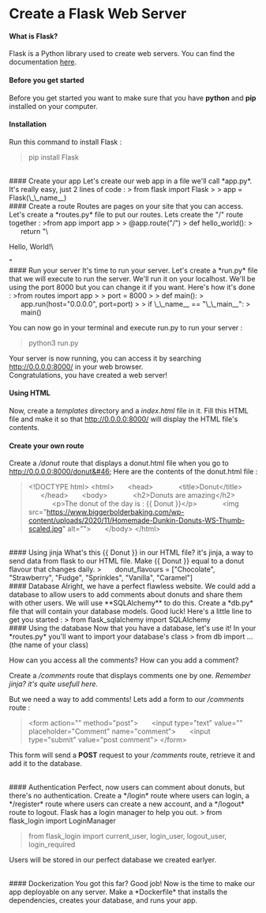 # Create a Flask Web Server

#### What is Flask?

Flask is a Python library used to create web servers.
You can find the documentation [here](https://flask.palletsprojects.com/).
<br>
#### Before you get started
Before you get started you want to make sure that you have **python** and **pip** installed on your computer.
<br>
#### Installation
Run this command to install Flask :
> pip install Flask

<br>
#### Create your app
Let's create our web app in a file we'll call *app&#46;py*. It's really easy, just 2 lines of code :
> from flask import Flask
> 
> app = Flask(\_\_name__)

<br>
#### Create a route
Routes are pages on your site that you can access. Let's create a *routes&#46;py* file to put our routes. Lets create the "/" route together :
>from app import app
>
> @app.route("/")
> def hello_world():
> &nbsp;&nbsp;&nbsp;&nbsp;&nbsp;&nbsp;return "\<p>Hello, World!\</p>"

<br>
#### Run your server
It's time to run your server. Let's create a *run&#46;py* file that we will execute to run the server. We'll run it on your localhost. We'll be using the port 8000 but you can change it if you want. Here's how it's done :
>from routes import app
>
> port = 8000
>
> def main():
> &nbsp;&nbsp;&nbsp;&nbsp;&nbsp;&nbsp;app.run(host="0.0.0.0", port=port)
>
> if \_\_name__ == "\_\_main__":
> &nbsp;&nbsp;&nbsp;&nbsp;&nbsp;&nbsp;main()

You can now go in your terminal and execute run&#46;py to run your server :
> python3 run&#46;py

Your server is now running, you can access it by searching http://0.0.0.0:8000/ in your web browser.
<br>
Congratulations, you have created a web server!
<br>
#### Using HTML
Now, create a *templates* directory and a *index&#46;html* file in it. Fill this HTML file and make it so that http://0.0.0.0:8000/ will display the HTML file's contents.
<br>
#### Create your own route
Create a */donut* route that displays a donut.html file when you go to http://0.0.0.0:8000/donut&#46;
Here are the contents of the donut.html file :
> \<!DOCTYPE html>
> \<html>
> &nbsp;&nbsp;&nbsp;&nbsp;&nbsp;&nbsp;\<head>
> &nbsp;&nbsp;&nbsp;&nbsp;&nbsp;&nbsp;&nbsp;&nbsp;&nbsp;&nbsp;&nbsp;&nbsp;\<title>Donut\</title>
> &nbsp;&nbsp;&nbsp;&nbsp;&nbsp;&nbsp;\</head>
> &nbsp;&nbsp;&nbsp;&nbsp;&nbsp;&nbsp;\<body>
> &nbsp;&nbsp;&nbsp;&nbsp;&nbsp;&nbsp;&nbsp;&nbsp;&nbsp;&nbsp;&nbsp;&nbsp;\<h2>Donuts are amazing\</h2>
> &nbsp;&nbsp;&nbsp;&nbsp;&nbsp;&nbsp;&nbsp;&nbsp;&nbsp;&nbsp;&nbsp;&nbsp;\<p>The donut of the day is : {{ Donut }}\</p>
> &nbsp;&nbsp;&nbsp;&nbsp;&nbsp;&nbsp;&nbsp;&nbsp;&nbsp;&nbsp;&nbsp;&nbsp;\<img src="https://www.biggerbolderbaking.com/wp-content/uploads/2020/11/Homemade-Dunkin-Donuts-WS-Thumb-scaled.jpg" alt="">
> &nbsp;&nbsp;&nbsp;&nbsp;&nbsp;&nbsp;\</body>
> \</html>

<br>
#### Using jinja
What's this {{ Donut }} in our HTML file? it's jinja, a way to send data from flask to our HTML file. Make {{ Donut }} equal to a donut flavour that changes daily.
> &nbsp;&nbsp;&nbsp;&nbsp;&nbsp;&nbsp;donut_flavours = ["Chocolate", "Strawberry", "Fudge", "Sprinkles", "Vanilla", "Caramel"]

<br>
#### Database
Alright, we have a perfect flawless website. We could add a database to allow users to add comments about donuts and share them with other users. We will use **SQLAlchemy** to do this.
Create a *db&#46;py* file that will contain your database models. Good luck!
Here's a little line to get you started :
> from flask_sqlalchemy import SQLAlchemy

<br>
#### Using the database
Now that you have a database, let's use it!
In your *routes&#46;py* you'll want to import your database's class
> from db import ... (the name of your class) 

How can you access all the comments?
How can you add a comment?

Create a */comments* route that displays comments one by one.
*Remember jinja? it's quite usefull here.*

But we need a way to add comments! Lets add a form to our */comments* route :

> \<form action="" method="post">
> &nbsp;&nbsp;&nbsp;&nbsp;&nbsp;&nbsp;\<input type="text" value="" placeholder="Comment" name="comment">
> &nbsp;&nbsp;&nbsp;&nbsp;&nbsp;&nbsp;\<input type="submit" value="post comment">
> \</form>

This form will send a **POST** request to your */comments* route, retrieve it and add it to the database.

<br>
#### Authentication
Perfect, now users can comment about donuts, but there's no authentication. Create a */login* route where users can login, a */register* route where users can create a new account, and a */logout* route to logout.
Flask has a login manager to help you out.
> from flask_login import LoginManager

> from flask_login import current_user, login_user, logout_user, login_required

Users will be stored in our perfect database we created earlyer.

<br>
#### Dockerization
You got this far? Good job! Now is the time to make our app deployable on any server. Make a *Dockerfile* that installs the dependencies, creates your database, and runs your app.
